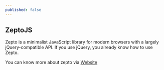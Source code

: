 ```yaml
---
published: false
---
```

## ZeptoJS
Zepto is a minimalist JavaScript library for modern browsers with a largely jQuery-compatible API. If you use jQuery, you already know how to use Zepto.

You can know more about zepto via [Website](https://zeptojs.com/)
